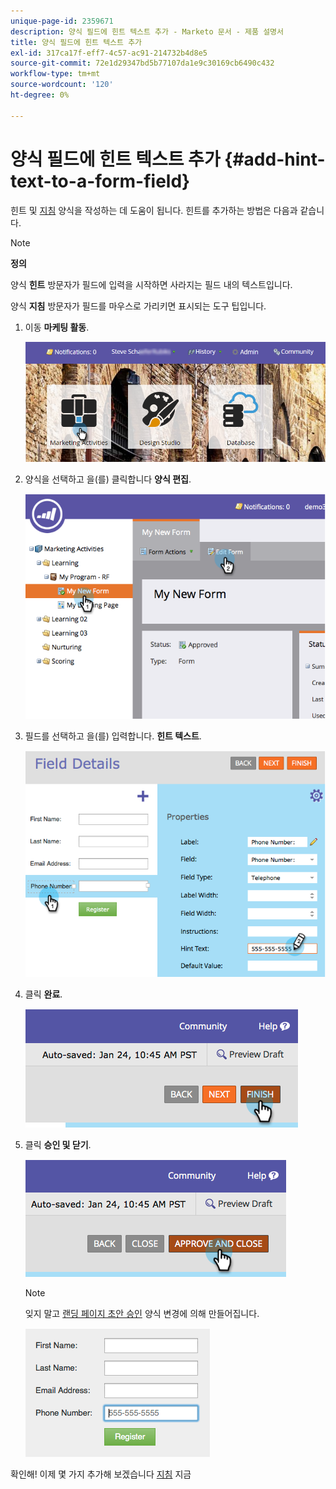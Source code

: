 ```yaml
---
unique-page-id: 2359671
description: 양식 필드에 힌트 텍스트 추가 - Marketo 문서 - 제품 설명서
title: 양식 필드에 힌트 텍스트 추가
exl-id: 317ca17f-eff7-4c57-ac91-214732b4d8e5
source-git-commit: 72e1d29347bd5b77107da1e9c30169cb6490c432
workflow-type: tm+mt
source-wordcount: '120'
ht-degree: 0%

---
```


# 양식 필드에 힌트 텍스트 추가 {#add-hint-text-to-a-form-field}

힌트 및 [지침](/help/marketo/product-docs/demand-generation/forms/form-fields/add-tooltip-instructions-to-a-form-field.md) 양식을 작성하는 데 도움이 됩니다. 힌트를 추가하는 방법은 다음과 같습니다.

>[!NOTE]
>
>**정의**
>
>양식 **힌트** 방문자가 필드에 입력을 시작하면 사라지는 필드 내의 텍스트입니다.
>
>양식 **지침** 방문자가 필드를 마우스로 가리키면 표시되는 도구 팁입니다.

1. 이동 **마케팅 활동**.

   ![](assets/login-marketing-activities-5.png)

1. 양식을 선택하고 을(를) 클릭합니다 **양식 편집**.

   ![](assets/image2014-9-15-13-3a54-3a6.png)

1. 필드를 선택하고 을(를) 입력합니다. **힌트 텍스트**.

   ![](assets/image2014-9-15-13-3a53-3a58.png)

1. 클릭 **완료**.

   ![](assets/image2014-9-15-13-3a53-3a36.png)

1. 클릭 **승인 및 닫기**.

   ![](assets/image2014-9-15-13-3a53-3a29.png)

   >[!NOTE]
   >
   >잊지 말고 [랜딩 페이지 초안 승인](/help/marketo/product-docs/demand-generation/landing-pages/understanding-landing-pages/approve-unapprove-or-delete-a-landing-page.md) 양식 변경에 의해 만들어집니다.

   ![](assets/image2014-9-15-13-3a53-3a23.png)

확인해! 이제 몇 가지 추가해 보겠습니다 [지침](add-tooltip-instructions-to-a-form-field.md) 지금
